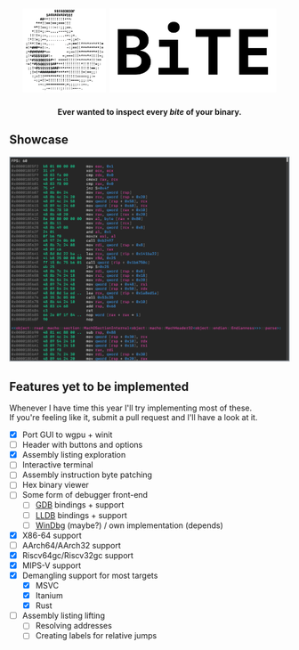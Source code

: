 <h1 align="center">
  <picture>
    <source media="(prefers-color-scheme: dark)" srcset="./assets/logo_dark.png">
    <img height="150px" src="./assets/logo_light.png">
  </picture>
  <picture>
    <source media="(prefers-color-scheme: dark)" srcset="./assets/logo_text_dark.svg">
    <img height="150px" src="./assets/logo_text_light.svg">
   </picture>
</h1>

<h4 align="center">Ever wanted to inspect every <i>bite</i> of your binary.</h4>

## Showcase

![Assembly listing](./assets/screenshot.png)

## Features yet to be implemented

Whenever I have time this year I'll try implementing most of these. \
If you're feeling like it, submit a pull request and I'll have a look at it.

- [x] Port GUI to wgpu + winit
- [ ] Header with buttons and options
- [x] Assembly listing exploration
- [ ] Interactive terminal
- [ ] Assembly instruction byte patching
- [ ] Hex binary viewer
- [ ] Some form of debugger front-end
  - [ ] [GDB](https://www.sourceware.org/gdb) bindings + support
  - [ ] [LLDB](https://lldb.llvm.org) bindings + support
  - [ ] [WinDbg](https://windbg.org) (maybe?) / own implementation (depends)
- [x] X86-64 support
- [ ] AArch64/AArch32 support
- [x] Riscv64gc/Riscv32gc support
- [x] MIPS-V support
- [x] Demangling support for most targets
  - [x] MSVC
  - [x] Itanium
  - [x] Rust
- [ ] Assembly listing lifting
  - [ ] Resolving addresses
  - [ ] Creating labels for relative jumps
